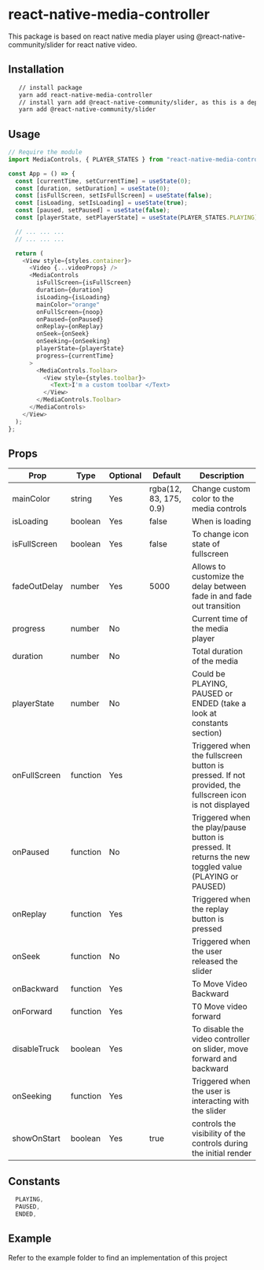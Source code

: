 # react-native-media-controller

This package is based on react native media player using @react-native-community/slider for react native video.

## Installation

```bash
   // install package
   yarn add react-native-media-controller
   // install yarn add @react-native-community/slider, as this is a dependency of this library
   yarn add @react-native-community/slider
```

## Usage

```js
// Require the module
import MediaControls, { PLAYER_STATES } from "react-native-media-controls";

const App = () => {
  const [currentTime, setCurrentTime] = useState(0);
  const [duration, setDuration] = useState(0);
  const [isFullScreen, setIsFullScreen] = useState(false);
  const [isLoading, setIsLoading] = useState(true);
  const [paused, setPaused] = useState(false);
  const [playerState, setPlayerState] = useState(PLAYER_STATES.PLAYING);

  // ... ... ...
  // ... ... ...

  return (
    <View style={styles.container}>
      <Video {...videoProps} />
      <MediaControls
        isFullScreen={isFullScreen}
        duration={duration}
        isLoading={isLoading}
        mainColor="orange"
        onFullScreen={noop}
        onPaused={onPaused}
        onReplay={onReplay}
        onSeek={onSeek}
        onSeeking={onSeeking}
        playerState={playerState}
        progress={currentTime}
      >
        <MediaControls.Toolbar>
          <View style={styles.toolbar}>
            <Text>I'm a custom toolbar </Text>
          </View>
        </MediaControls.Toolbar>
      </MediaControls>
    </View>
  );
};
```

## Props

| Prop         | Type     | Optional | Default                | Description                                                                                            |
| ------------ | -------- | -------- | ---------------------- | ------------------------------------------------------------------------------------------------------ |
| mainColor    | string   | Yes      | rgba(12, 83, 175, 0.9) | Change custom color to the media controls                                                              |
| isLoading    | boolean  | Yes      | false                  | When is loading                                                                                        |
| isFullScreen | boolean  | Yes      | false                  | To change icon state of fullscreen                                                                     |
| fadeOutDelay | number   | Yes      | 5000                   | Allows to customize the delay between fade in and fade out transition                                  |
| progress     | number   | No       |                        | Current time of the media player                                                                       |
| duration     | number   | No       |                        | Total duration of the media                                                                            |
| playerState  | number   | No       |                        | Could be PLAYING, PAUSED or ENDED (take a look at constants section)                                   |
| onFullScreen | function | Yes      |                        | Triggered when the fullscreen button is pressed. If not provided, the fullscreen icon is not displayed |
| onPaused     | function | No       |                        | Triggered when the play/pause button is pressed. It returns the new toggled value (PLAYING or PAUSED)  |
| onReplay     | function | Yes      |                        | Triggered when the replay button is pressed                                                            |
| onSeek       | function | No       |                        | Triggered when the user released the slider                                                            |
| onBackward   | function | Yes      |                        | To Move Video Backward                                                                                 |
| onForward    | function | Yes      |                        | T0 Move video forward                                                                                  |  |
| disableTruck | boolean  | Yes      |                        | To disable the video controller on slider, move forward and backward                                   |  |
| onSeeking    | function | Yes      |                        | Triggered when the user is interacting with the slider                                                 |
| showOnStart  | boolean  | Yes      | true                   | controls the visibility of the controls during the initial render                                      |

## Constants

```js
  PLAYING,
  PAUSED,
  ENDED,
```

## Example

Refer to the example folder to find an implementation of this project
